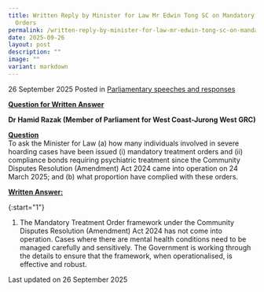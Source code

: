 ```yaml
---
title: Written Reply by Minister for Law Mr Edwin Tong SC on Mandatory Treatment
  Orders
permalink: /written-reply-by-minister-for-law-mr-edwin-tong-sc-on-mandatory-treatment-orders/
date: 2025-09-26
layout: post
description: ""
image: ""
variant: markdown
---
```

26 September 2025 Posted in [Parliamentary speeches and responses](/news/parliamentary-speeches) 

<b><u>Question for Written Answer</u></b>

**Dr Hamid Razak (Member of Parliament for West Coast-Jurong West GRC)**

<b><u>Question</u></b>
<br>To ask the Minister for Law (a) how many individuals involved in severe hoarding cases have been issued (i) mandatory treatment orders and (ii) compliance bonds requiring psychiatric treatment since the Community Disputes Resolution (Amendment) Act 2024 came into operation on 24 March 2025; and (b) what proportion have complied with these orders.

**<u>Written Answer:</u>**

{:start="1"}
1.	The Mandatory Treatment Order framework under the Community Disputes Resolution (Amendment) Act 2024 has not come into operation. Cases where there are mental health conditions need to be managed carefully and sensitively. The Government is working through the details to ensure that the framework, when operationalised, is effective and robust.

<p class="right-side-updated">Last updated on 26 September 2025</p>
